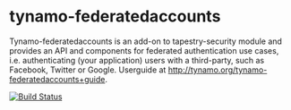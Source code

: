 tynamo-federatedaccounts
========================

Tynamo-federatedaccounts is an add-on to tapestry-security module and provides an API and components for federated authentication use cases, i.e. authenticating (your application) users with a third-party, such as Facebook, Twitter or Google. Userguide at http://tynamo.org/tynamo-federatedaccounts+guide.

[![Build Status](https://travis-ci.org/tynamo/tynamo-federatedaccounts.svg?branch=master)](https://travis-ci.org/tynamo/tynamo-federatedaccounts)
